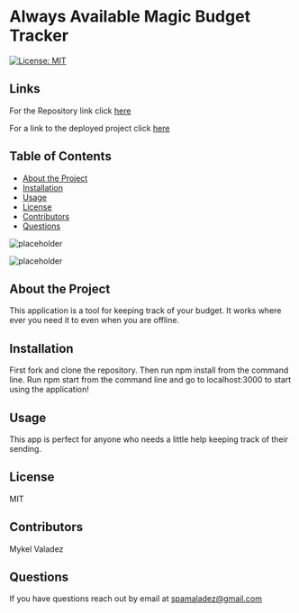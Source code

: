 
# Always Available Magic Budget Tracker

[![License: MIT](https://img.shields.io/badge/License-MIT-yellow.svg)](https://opensource.org/licenses/MIT)

## Links 


For the Repository link click [here](https://github.com/valadezMykel/Always_Avalible_Magic_Bidget_Tracker)


For a link to the deployed project click [here](placeHolderLink)


## Table of Contents

* [About the Project](#about-the-project)
* [Installation](#installation)
* [Usage](#usage)
* [License](#license)
* [Contributors](#contributors)
* [Questions](#questions)

![placeholder](placeholder)

![placeholder](image)


## About the Project

This application is a tool for keeping track of your budget.  It works where ever you need it to even when you are offline.


## Installation

First fork and clone the repository.  Then run npm install from the command line.  Run npm start from the command line and go to localhost:3000 to start using the application!


## Usage

This app is perfect for anyone who needs a little help keeping track of their sending.


## License

MIT


## Contributors

Mykel Valadez


## Questions

If you have questions reach out by email at spamaladez@gmail.com